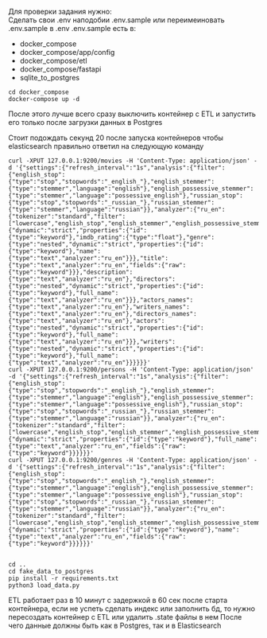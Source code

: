 Для проверки задания нужно:\
Сделать свои .env наподобии .env.sample или переимеиновать .env.sample в .env
.env.sample есть в:
- docker_compose
- docker_compose/app/config
- docker_compose/etl
- docker_compose/fastapi
- sqlite_to_postgres
````
cd docker_compose
docker-compose up -d
````
После этого лучше всего сразу выключить контейнер с ETL и запустить его только после загрузки данных в Postgres
<!-- Лично у меня curl без minified json не выполнялся, смотрится так себе конечно -->
Стоит подождать секунд 20 после запуска контейнеров чтобы elasticsearch правильно ответил на следующую команду
````
curl -XPUT 127.0.0.1:9200/movies -H 'Content-Type: application/json' -d '{"settings":{"refresh_interval":"1s","analysis":{"filter":{"english_stop":{"type":"stop","stopwords":"_english_"},"english_stemmer":{"type":"stemmer","language":"english"},"english_possessive_stemmer":{"type":"stemmer","language":"possessive_english"},"russian_stop":{"type":"stop","stopwords":"_russian_"},"russian_stemmer":{"type":"stemmer","language":"russian"}},"analyzer":{"ru_en":{"tokenizer":"standard","filter":["lowercase","english_stop","english_stemmer","english_possessive_stemmer","russian_stop","russian_stemmer"]}}}},"mappings":{"dynamic":"strict","properties":{"id":{"type":"keyword"},"imdb_rating":{"type":"float"},"genre":{"type":"nested","dynamic":"strict","properties":{"id":{"type":"keyword"},"name":{"type":"text","analyzer":"ru_en"}}},"title":{"type":"text","analyzer":"ru_en","fields":{"raw":{"type":"keyword"}}},"description":{"type":"text","analyzer":"ru_en"},"directors":{"type":"nested","dynamic":"strict","properties":{"id":{"type":"keyword"},"full_name":{"type":"text","analyzer":"ru_en"}}},"actors_names":{"type":"text","analyzer":"ru_en"},"writers_names":{"type":"text","analyzer":"ru_en"},"directors_names":{"type":"text","analyzer":"ru_en"},"actors":{"type":"nested","dynamic":"strict","properties":{"id":{"type":"keyword"},"full_name":{"type":"text","analyzer":"ru_en"}}},"writers":{"type":"nested","dynamic":"strict","properties":{"id":{"type":"keyword"},"full_name":{"type":"text","analyzer":"ru_en"}}}}}}'
curl -XPUT 127.0.0.1:9200/persons -H 'Content-Type: application/json' -d '{"settings":{"refresh_interval":"1s","analysis":{"filter":{"english_stop":{"type":"stop","stopwords":"_english_"},"english_stemmer":{"type":"stemmer","language":"english"},"english_possessive_stemmer":{"type":"stemmer","language":"possessive_english"},"russian_stop":{"type":"stop","stopwords":"_russian_"},"russian_stemmer":{"type":"stemmer","language":"russian"}},"analyzer":{"ru_en":{"tokenizer":"standard","filter":["lowercase","english_stop","english_stemmer","english_possessive_stemmer","russian_stop","russian_stemmer"]}}}},"mappings":{"dynamic":"strict","properties":{"id":{"type":"keyword"},"full_name":{"type":"text","analyzer":"ru_en","fields":{"raw":{"type":"keyword"}}}}}}'
curl -XPUT 127.0.0.1:9200/genres -H 'Content-Type: application/json' -d '{"settings":{"refresh_interval":"1s","analysis":{"filter":{"english_stop":{"type":"stop","stopwords":"_english_"},"english_stemmer":{"type":"stemmer","language":"english"},"english_possessive_stemmer":{"type":"stemmer","language":"possessive_english"},"russian_stop":{"type":"stop","stopwords":"_russian_"},"russian_stemmer":{"type":"stemmer","language":"russian"}},"analyzer":{"ru_en":{"tokenizer":"standard","filter":["lowercase","english_stop","english_stemmer","english_possessive_stemmer","russian_stop","russian_stemmer"]}}}},"mappings":{"dynamic":"strict","properties":{"id":{"type":"keyword"},"name":{"type":"text","analyzer":"ru_en","fields":{"raw":{"type":"keyword"}}}}}}'
 
````
````
cd ..
cd fake_data_to_postgres
pip install -r requirements.txt
python3 load_data.py
````
ETL работает раз в 10 минут с задержкой в 60 сек после старта контейнера, если не успеть сделать индекс или заполнить бд, то нужно пересоздать контейнер с ETL или удалить .state файлы в нем
После чего данные должны быть как в Postgres, так и в Elasticsearch